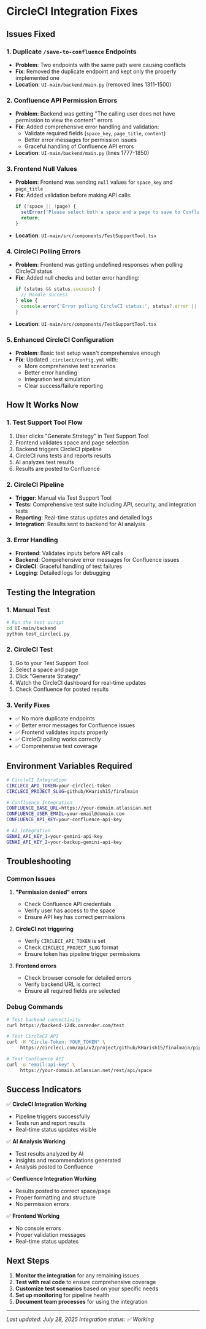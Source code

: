 # CircleCI Integration Fixes

## Issues Fixed

### 1. **Duplicate `/save-to-confluence` Endpoints**
- **Problem**: Two endpoints with the same path were causing conflicts
- **Fix**: Removed the duplicate endpoint and kept only the properly implemented one
- **Location**: `UI-main/backend/main.py` (removed lines 1311-1500)

### 2. **Confluence API Permission Errors**
- **Problem**: Backend was getting "The calling user does not have permission to view the content" errors
- **Fix**: Added comprehensive error handling and validation:
  - Validate required fields (`space_key`, `page_title`, `content`)
  - Better error messages for permission issues
  - Graceful handling of Confluence API errors
- **Location**: `UI-main/backend/main.py` (lines 1777-1850)

### 3. **Frontend Null Values**
- **Problem**: Frontend was sending `null` values for `space_key` and `page_title`
- **Fix**: Added validation before making API calls:
  ```typescript
  if (!space || !page) {
    setError('Please select both a space and a page to save to Confluence.');
    return;
  }
  ```
- **Location**: `UI-main/src/components/TestSupportTool.tsx`

### 4. **CircleCI Polling Errors**
- **Problem**: Frontend was getting undefined responses when polling CircleCI status
- **Fix**: Added null checks and better error handling:
  ```typescript
  if (status && status.success) {
    // Handle success
  } else {
    console.error('Error polling CircleCI status:', status?.error || 'Unknown error');
  }
  ```
- **Location**: `UI-main/src/components/TestSupportTool.tsx`

### 5. **Enhanced CircleCI Configuration**
- **Problem**: Basic test setup wasn't comprehensive enough
- **Fix**: Updated `.circleci/config.yml` with:
  - More comprehensive test scenarios
  - Better error handling
  - Integration test simulation
  - Clear success/failure reporting

## How It Works Now

### 1. **Test Support Tool Flow**
1. User clicks "Generate Strategy" in Test Support Tool
2. Frontend validates space and page selection
3. Backend triggers CircleCI pipeline
4. CircleCI runs tests and reports results
5. AI analyzes test results
6. Results are posted to Confluence

### 2. **CircleCI Pipeline**
- **Trigger**: Manual via Test Support Tool
- **Tests**: Comprehensive test suite including API, security, and integration tests
- **Reporting**: Real-time status updates and detailed logs
- **Integration**: Results sent to backend for AI analysis

### 3. **Error Handling**
- **Frontend**: Validates inputs before API calls
- **Backend**: Comprehensive error messages for Confluence issues
- **CircleCI**: Graceful handling of test failures
- **Logging**: Detailed logs for debugging

## Testing the Integration

### 1. **Manual Test**
```bash
# Run the test script
cd UI-main/backend
python test_circleci.py
```

### 2. **CircleCI Test**
1. Go to your Test Support Tool
2. Select a space and page
3. Click "Generate Strategy"
4. Watch the CircleCI dashboard for real-time updates
5. Check Confluence for posted results

### 3. **Verify Fixes**
- ✅ No more duplicate endpoints
- ✅ Better error messages for Confluence issues
- ✅ Frontend validates inputs properly
- ✅ CircleCI polling works correctly
- ✅ Comprehensive test coverage

## Environment Variables Required

```bash
# CircleCI Integration
CIRCLECI_API_TOKEN=your-circleci-token
CIRCLECI_PROJECT_SLUG=github/KHarish15/finalmain

# Confluence Integration
CONFLUENCE_BASE_URL=https://your-domain.atlassian.net
CONFLUENCE_USER_EMAIL=your-email@domain.com
CONFLUENCE_API_KEY=your-confluence-api-key

# AI Integration
GENAI_API_KEY_1=your-gemini-api-key
GENAI_API_KEY_2=your-backup-gemini-api-key
```

## Troubleshooting

### Common Issues

1. **"Permission denied" errors**
   - Check Confluence API credentials
   - Verify user has access to the space
   - Ensure API key has correct permissions

2. **CircleCI not triggering**
   - Verify `CIRCLECI_API_TOKEN` is set
   - Check `CIRCLECI_PROJECT_SLUG` format
   - Ensure token has pipeline trigger permissions

3. **Frontend errors**
   - Check browser console for detailed errors
   - Verify backend URL is correct
   - Ensure all required fields are selected

### Debug Commands

```bash
# Test backend connectivity
curl https://backend-i2dk.onrender.com/test

# Test CircleCI API
curl -H "Circle-Token: YOUR_TOKEN" \
     https://circleci.com/api/v2/project/github/KHarish15/finalmain/pipeline

# Test Confluence API
curl -u "email:api-key" \
     https://your-domain.atlassian.net/rest/api/space
```

## Success Indicators

✅ **CircleCI Integration Working**
- Pipeline triggers successfully
- Tests run and report results
- Real-time status updates visible

✅ **AI Analysis Working**
- Test results analyzed by AI
- Insights and recommendations generated
- Analysis posted to Confluence

✅ **Confluence Integration Working**
- Results posted to correct space/page
- Proper formatting and structure
- No permission errors

✅ **Frontend Working**
- No console errors
- Proper validation messages
- Real-time status updates

## Next Steps

1. **Monitor the integration** for any remaining issues
2. **Test with real code** to ensure comprehensive coverage
3. **Customize test scenarios** based on your specific needs
4. **Set up monitoring** for pipeline health
5. **Document team processes** for using the integration

---

*Last updated: July 28, 2025*
*Integration status: ✅ Working* 